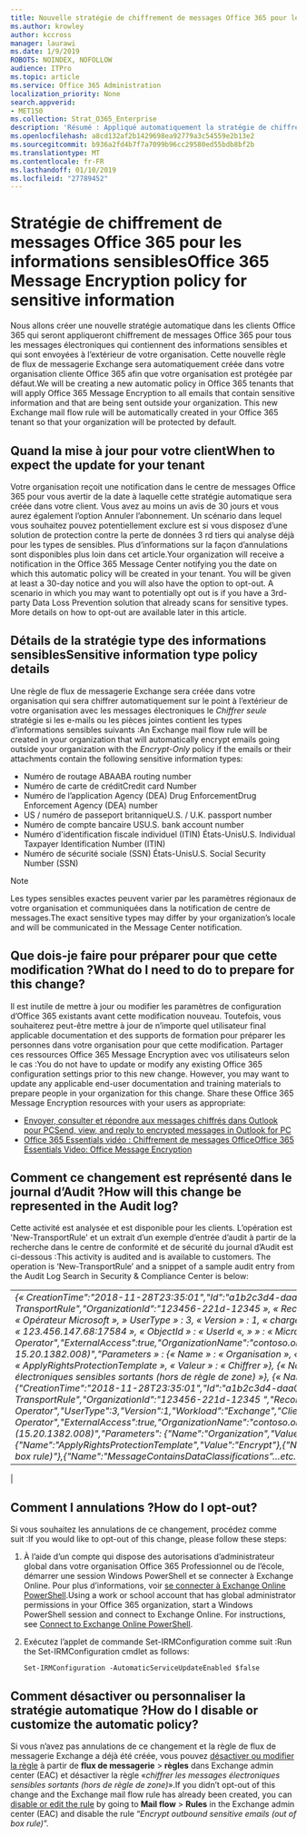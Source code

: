 ```yaml
---
title: Nouvelle stratégie de chiffrement de messages Office 365 pour les informations sensibles
ms.author: krowley
author: kccross
manager: laurawi
ms.date: 1/9/2019
ROBOTS: NOINDEX, NOFOLLOW
audience: ITPro
ms.topic: article
ms.service: Office 365 Administration
localization_priority: None
search.appverid:
- MET150
ms.collection: Strat_O365_Enterprise
description: 'Résumé : Appliqué automatiquement la stratégie de chiffrement de messages Office 365 pour les types d’informations sensibles présentant à tous les clients.'
ms.openlocfilehash: a8cd132af2b1429698ea92779a3c54559e2b13e2
ms.sourcegitcommit: b936a2fd4b7f7a7099b96cc29580ed55bdb8bf2b
ms.translationtype: MT
ms.contentlocale: fr-FR
ms.lasthandoff: 01/10/2019
ms.locfileid: "27789452"
---
```

# <a name="office-365-message-encryption-policy-for-sensitive-information"></a><span data-ttu-id="f0929-103">Stratégie de chiffrement de messages Office 365 pour les informations sensibles</span><span class="sxs-lookup"><span data-stu-id="f0929-103">Office 365 Message Encryption policy for sensitive information</span></span>

<span data-ttu-id="f0929-p101">Nous allons créer une nouvelle stratégie automatique dans les clients Office 365 qui seront appliqueront chiffrement de messages Office 365 pour tous les messages électroniques qui contiennent des informations sensibles et qui sont envoyées à l’extérieur de votre organisation. Cette nouvelle règle de flux de messagerie Exchange sera automatiquement créée dans votre organisation cliente Office 365 afin que votre organisation est protégée par défaut.</span><span class="sxs-lookup"><span data-stu-id="f0929-p101">We will be creating a new automatic policy in Office 365 tenants that will apply Office 365 Message Encryption to all emails that contain sensitive information and that are being sent outside your organization. This new Exchange mail flow rule will be automatically created in your Office 365 tenant so that your organization will be protected by default.</span></span>

## <a name="when-to-expect-the-update-for-your-tenant"></a><span data-ttu-id="f0929-106">Quand la mise à jour pour votre client</span><span class="sxs-lookup"><span data-stu-id="f0929-106">When to expect the update for your tenant</span></span>

<span data-ttu-id="f0929-p102">Votre organisation reçoit une notification dans le centre de messages Office 365 pour vous avertir de la date à laquelle cette stratégie automatique sera créée dans votre client. Vous avez au moins un avis de 30 jours et vous aurez également l’option Annuler l’abonnement. Un scénario dans lequel vous souhaitez pouvez potentiellement exclure est si vous disposez d’une solution de protection contre la perte de données 3 rd tiers qui analyse déjà pour les types de sensibles. Plus d’informations sur la façon d’annulations sont disponibles plus loin dans cet article.</span><span class="sxs-lookup"><span data-stu-id="f0929-p102">Your organization will receive a notification in the Office 365 Message Center notifying you the date on which this automatic policy will be created in your tenant. You will be given at least a 30-day notice and you will also have the option to opt-out. A scenario in which you may want to potentially opt out is if you have a 3rd-party Data Loss Prevention solution that already scans for sensitive types. More details on how to opt-out are available later in this article.</span></span>

## <a name="sensitive-information-type-policy-details"></a><span data-ttu-id="f0929-110">Détails de la stratégie type des informations sensibles</span><span class="sxs-lookup"><span data-stu-id="f0929-110">Sensitive information type policy details</span></span>

<span data-ttu-id="f0929-111">Une règle de flux de messagerie Exchange sera créée dans votre organisation qui sera chiffrer automatiquement sur le point à l’extérieur de votre organisation avec les messages électroniques le *Chiffrer seule* stratégie si les e-mails ou les pièces jointes contient les types d’informations sensibles suivants :</span><span class="sxs-lookup"><span data-stu-id="f0929-111">An Exchange mail flow rule will be created in your organization that will automatically encrypt emails going outside your organization with the *Encrypt-Only* policy if the emails or their attachments contain the following sensitive information types:</span></span>

- <span data-ttu-id="f0929-112">Numéro de routage ABA</span><span class="sxs-lookup"><span data-stu-id="f0929-112">ABA routing number</span></span>
- <span data-ttu-id="f0929-113">Numéro de carte de crédit</span><span class="sxs-lookup"><span data-stu-id="f0929-113">Credit card Number</span></span>
- <span data-ttu-id="f0929-114">Numéro de l’application Agency (DEA) Drug Enforcement</span><span class="sxs-lookup"><span data-stu-id="f0929-114">Drug Enforcement Agency (DEA) number</span></span>
- <span data-ttu-id="f0929-p103">US / numéro de passeport britannique</span><span class="sxs-lookup"><span data-stu-id="f0929-p103">U.S. / U.K. passport number</span></span>
- <span data-ttu-id="f0929-117">Numéro de compte bancaire US</span><span class="sxs-lookup"><span data-stu-id="f0929-117">U.S. bank account number</span></span>
- <span data-ttu-id="f0929-118">Numéro d'identification fiscale individuel (ITIN) États-Unis</span><span class="sxs-lookup"><span data-stu-id="f0929-118">U.S. Individual Taxpayer Identification Number (ITIN)</span></span>
- <span data-ttu-id="f0929-119">Numéro de sécurité sociale (SSN) États-Unis</span><span class="sxs-lookup"><span data-stu-id="f0929-119">U.S. Social Security Number (SSN)</span></span>

> [!Note]
> <span data-ttu-id="f0929-120">Les types sensibles exactes peuvent varier par les paramètres régionaux de votre organisation et communiquées dans la notification de centre de messages.</span><span class="sxs-lookup"><span data-stu-id="f0929-120">The exact sensitive types may differ by your organization’s locale and will be communicated in the Message Center notification.</span></span>

## <a name="what-do-i-need-to-do-to-prepare-for-this-change"></a><span data-ttu-id="f0929-121">Que dois-je faire pour préparer pour que cette modification ?</span><span class="sxs-lookup"><span data-stu-id="f0929-121">What do I need to do to prepare for this change?</span></span>

<span data-ttu-id="f0929-p104">Il est inutile de mettre à jour ou modifier les paramètres de configuration d’Office 365 existants avant cette modification nouveau. Toutefois, vous souhaiterez peut-être mettre à jour de n’importe quel utilisateur final applicable documentation et des supports de formation pour préparer les personnes dans votre organisation pour que cette modification. Partager ces ressources Office 365 Message Encryption avec vos utilisateurs selon le cas :</span><span class="sxs-lookup"><span data-stu-id="f0929-p104">You do not have to update or modify any existing Office 365 configuration settings prior to this new change. However, you may want to update any applicable end-user documentation and training materials to prepare people in your organization for this change. Share these Office 365 Message Encryption resources with your users as appropriate:</span></span>

- [<span data-ttu-id="f0929-125">Envoyer, consulter et répondre aux messages chiffrés dans Outlook pour PC</span><span class="sxs-lookup"><span data-stu-id="f0929-125">Send, view, and reply to encrypted messages in Outlook for PC</span></span>](https://support.office.com/article/send-view-and-reply-to-encrypted-messages-in-outlook-for-pc-eaa43495-9bbb-4fca-922a-df90dee51980)
- [<span data-ttu-id="f0929-126">Office 365 Essentials vidéo : Chiffrement de messages Office</span><span class="sxs-lookup"><span data-stu-id="f0929-126">Office 365 Essentials Video: Office Message Encryption</span></span>](https://youtu.be/CQR0cG_iEUc)

## <a name="how-will-this-change-be-represented-in-the-audit-log"></a><span data-ttu-id="f0929-127">Comment ce changement est représenté dans le journal d’Audit ?</span><span class="sxs-lookup"><span data-stu-id="f0929-127">How will this change be represented in the Audit log?</span></span>

<span data-ttu-id="f0929-p105">Cette activité est analysée et est disponible pour les clients.  L’opération est 'New-TransportRule' et un extrait d’un exemple d’entrée d’audit à partir de la recherche dans le centre de conformité et de sécurité du journal d’Audit est ci-dessous :</span><span class="sxs-lookup"><span data-stu-id="f0929-p105">This activity is audited and is available to customers.  The operation is ‘New-TransportRule’ and a snippet of a sample audit entry from the Audit Log Search in Security & Compliance Center is below:</span></span>

|     |
| --- |
| <span data-ttu-id="f0929-130">*{« CreationTime":"2018-11-28T23:35:01","Id":"a1b2c3d4-daa0-4c4f-a019-03a1234a1b0c","Operation":"New-TransportRule","OrganizationId":"123456-221d-12345 », « RecordType » : 1, « ResultStatus » : « True », « UserKey » : « Opérateur Microsoft », » UserType » : 3, « Version » : 1, « charges de travail » : « Exchange », « ClientIP » : « 123.456.147.68:17584 », « ObjectId » : « UserId «, » » : « Microsoft Operator","ExternalAccess":true,"OrganizationName":"contoso.onmicrosoft.com","OriginatingServer":"CY4PR13MBXXXX () 15.20.1382.008)","Parameters » : {« Name » : « Organisation », « Valeur » : « d 123456-221-12346"{« Name » : « ApplyRightsProtectionTemplate », « Valeur » : « Chiffrer »}, {« Name » : « Nom », « Valeur » : « Chiffrer les messages électroniques sensibles sortants (hors de règle de zone) »}, {« Name » : » MessageContainsDataClassifications »... etc..*</span><span class="sxs-lookup"><span data-stu-id="f0929-130">*{"CreationTime":"2018-11-28T23:35:01","Id":"a1b2c3d4-daa0-4c4f-a019-03a1234a1b0c","Operation":"New-TransportRule","OrganizationId":"123456-221d-12345 ","RecordType":1,"ResultStatus":"True","UserKey":"Microsoft Operator","UserType":3,"Version":1,"Workload":"Exchange","ClientIP":"123.456.147.68:17584","ObjectId":"","UserId":"Microsoft Operator","ExternalAccess":true,"OrganizationName":"contoso.onmicrosoft.com","OriginatingServer":"CY4PR13MBXXXX (15.20.1382.008)","Parameters": {"Name":"Organization","Value":"123456-221d-12346"{"Name":"ApplyRightsProtectionTemplate","Value":"Encrypt"},{"Name":"Name","Value":"Encrypt outbound sensitive emails (out of box rule)"},{"Name":"MessageContainsDataClassifications”…etc.*</span></span>
 |

## <a name="how-do-i-opt-out"></a><span data-ttu-id="f0929-131">Comment I annulations ?</span><span class="sxs-lookup"><span data-stu-id="f0929-131">How do I opt-out?</span></span>

<span data-ttu-id="f0929-132">Si vous souhaitez les annulations de ce changement, procédez comme suit :</span><span class="sxs-lookup"><span data-stu-id="f0929-132">If you would like to opt-out of this change, please follow these steps:</span></span>

1. <span data-ttu-id="f0929-p106">À l’aide d’un compte qui dispose des autorisations d’administrateur global dans votre organisation Office 365 Professionnel ou de l’école, démarrer une session Windows PowerShell et se connecter à Exchange Online. Pour plus d’informations, voir [se connecter à Exchange Online PowerShell](https://aka.ms/exopowershell).</span><span class="sxs-lookup"><span data-stu-id="f0929-p106">Using a work or school account that has global administrator permissions in your Office 365 organization, start a Windows PowerShell session and connect to Exchange Online. For instructions, see [Connect to Exchange Online PowerShell](https://aka.ms/exopowershell).</span></span>
2. <span data-ttu-id="f0929-135">Exécutez l’applet de commande Set-IRMConfiguration comme suit :</span><span class="sxs-lookup"><span data-stu-id="f0929-135">Run the Set-IRMConfiguration cmdlet as follows:</span></span>

   ```
   Set-IRMConfiguration -AutomaticServiceUpdateEnabled $false
   ```

## <a name="how-do-i-disable-or-customize-the-automatic-policy"></a><span data-ttu-id="f0929-136">Comment désactiver ou personnaliser la stratégie automatique ?</span><span class="sxs-lookup"><span data-stu-id="f0929-136">How do I disable or customize the automatic policy?</span></span>

<span data-ttu-id="f0929-137">Si vous n’avez pas annulations de ce changement et la règle de flux de messagerie Exchange a déjà été créée, vous pouvez [désactiver ou modifier la règle](https://docs.microsoft.com/exchange/security-and-compliance/mail-flow-rules/manage-mail-flow-rules#enable-or-disable-a-mail-flow-rule) à partir de **flux de messagerie** > **règles** dans Exchange admin center (EAC) et désactiver la règle «*chiffrer les messages électroniques sensibles sortants (hors de règle de zone)*».</span><span class="sxs-lookup"><span data-stu-id="f0929-137">If you didn’t opt-out of this change and the Exchange mail flow rule has already been created, you can [disable or edit the rule](https://docs.microsoft.com/exchange/security-and-compliance/mail-flow-rules/manage-mail-flow-rules#enable-or-disable-a-mail-flow-rule) by going to **Mail flow** > **Rules** in the Exchange admin center (EAC) and disable the rule “*Encrypt outbound sensitive emails (out of box rule)*”.</span></span>
